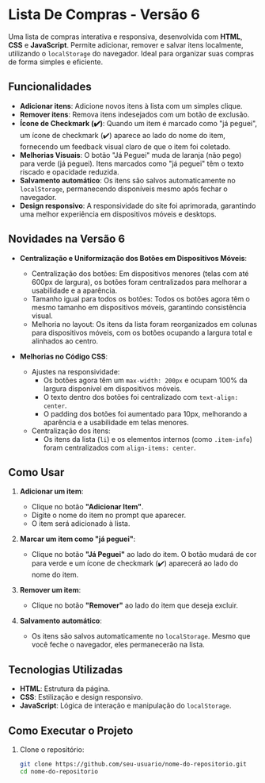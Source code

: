 # Lista De Compras - Versão 6

Uma lista de compras interativa e responsiva, desenvolvida com **HTML**, **CSS** e **JavaScript**. Permite adicionar, remover e salvar itens localmente, utilizando o `localStorage` do navegador. Ideal para organizar suas compras de forma simples e eficiente.

## Funcionalidades

- **Adicionar itens**: Adicione novos itens à lista com um simples clique.
- **Remover itens**: Remova itens indesejados com um botão de exclusão.
- **Ícone de Checkmark (✔️)**: Quando um item é marcado como "já peguei", um ícone de checkmark (✔️) aparece ao lado do nome do item, fornecendo um feedback visual claro de que o item foi coletado.
- **Melhorias Visuais**: O botão "Já Peguei" muda de laranja (não pego) para verde (já peguei). Itens marcados como "já peguei" têm o texto riscado e opacidade reduzida.
- **Salvamento automático**: Os itens são salvos automaticamente no `localStorage`, permanecendo disponíveis mesmo após fechar o navegador.
- **Design responsivo**: A responsividade do site foi aprimorada, garantindo uma melhor experiência em dispositivos móveis e desktops.

## Novidades na Versão 6

- **Centralização e Uniformização dos Botões em Dispositivos Móveis**:
  - Centralização dos botões: Em dispositivos menores (telas com até 600px de largura), os botões foram centralizados para melhorar a usabilidade e a aparência.
  - Tamanho igual para todos os botões: Todos os botões agora têm o mesmo tamanho em dispositivos móveis, garantindo consistência visual.
  - Melhoria no layout: Os itens da lista foram reorganizados em colunas para dispositivos móveis, com os botões ocupando a largura total e alinhados ao centro.

- **Melhorias no Código CSS**:
  - Ajustes na responsividade:
    - Os botões agora têm um `max-width: 200px` e ocupam 100% da largura disponível em dispositivos móveis.
    - O texto dentro dos botões foi centralizado com `text-align: center`.
    - O padding dos botões foi aumentado para 10px, melhorando a aparência e a usabilidade em telas menores.
  - Centralização dos itens:
    - Os itens da lista (`li`) e os elementos internos (como `.item-info`) foram centralizados com `align-items: center`.

## Como Usar

1. **Adicionar um item**:
   - Clique no botão **"Adicionar Item"**.
   - Digite o nome do item no prompt que aparecer.
   - O item será adicionado à lista.

2. **Marcar um item como "já peguei"**:
   - Clique no botão **"Já Peguei"** ao lado do item. O botão mudará de cor para verde e um ícone de checkmark (✔️) aparecerá ao lado do nome do item.

3. **Remover um item**:
   - Clique no botão **"Remover"** ao lado do item que deseja excluir.

4. **Salvamento automático**:
   - Os itens são salvos automaticamente no `localStorage`. Mesmo que você feche o navegador, eles permanecerão na lista.

## Tecnologias Utilizadas

- **HTML**: Estrutura da página.
- **CSS**: Estilização e design responsivo.
- **JavaScript**: Lógica de interação e manipulação do `localStorage`.

## Como Executar o Projeto

1. Clone o repositório:
   ```bash
   git clone https://github.com/seu-usuario/nome-do-repositorio.git
   cd nome-do-repositorio